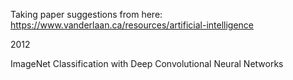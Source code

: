 Taking paper suggestions from here:
https://www.vanderlaan.ca/resources/artificial-intelligence

2012

ImageNet Classification with Deep Convolutional Neural Networks

